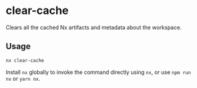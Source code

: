 # clear-cache

Clears all the cached Nx artifacts and metadata about the workspace.

## Usage

```bash
nx clear-cache
```

Install `nx` globally to invoke the command directly using `nx`, or use `npm run nx` or `yarn nx`.
